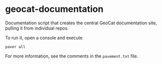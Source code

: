 # geocat-documentation

Documentation script that creates the central GeoCat documentation site, pulling it from individual repos.

To run it, open a console and execute

```
paver all
```

For more information, see the comments in the `pavement.txt` file.